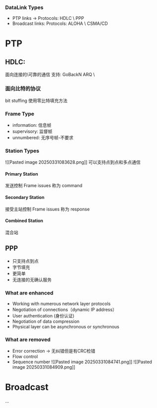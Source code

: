 ### DataLink Types
- PTP links -> Protocols: HDLC \ PPP
- Broadcast links: Protocols: ALOHA \ CSMA/CD
# PTP
## HDLC: 
面向连接的\可靠的通信
支持: GoBackN ARQ \
### 面向比特的协议
bit stuffing 使用零比特填充方法
### Frame Type
- information: 信息帧
- supervisory: 监督帧
- unnumbered: 无序号帧-不要求
### Station Types
![[Pasted image 20250331083628.png]]
可以支持点到点和多点通信
#### Primary Station
发送控制
Frame issues 称为 command
#### Secondary Station
接受主站控制
Frame issues 称为 response
#### Combined Station
混合站
## PPP
- 只支持点到点
- 字节填充
- 更简单
- 无连接的无确认服务
### What are enhanced
- Working with numerous network layer protocols
- Negotiation of connections（dynamic IP address）
- User authentication (身份认证)
- Negotiation of data compression
- Physical layer can be asynchronous or synchronous
### What are removed
- Error correction -> 无纠错但是有CRC检错
- Flow control
- Sequence number
![[Pasted image 20250331084741.png]]
![[Pasted image 20250331084909.png]]
# Broadcast
...